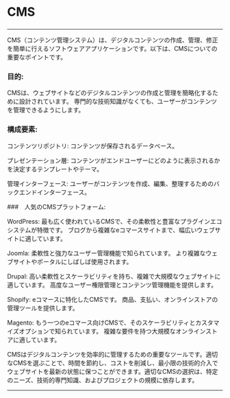 ### 
# CMS
### 

---


CMS（コンテンツ管理システム）は、デジタルコンテンツの作成、管理、修正を簡単に行えるソフトウェアアプリケーションです。以下は、CMSについての重要なポイントです。

### 目的:

CMSは、ウェブサイトなどのデジタルコンテンツの作成と管理を簡略化するために設計されています。
専門的な技術知識がなくても、ユーザーがコンテンツを管理できるようにします。

### 構成要素:

コンテンツリポジトリ: 
コンテンツが保存されるデータベース。

プレゼンテーション層: 
コンテンツがエンドユーザーにどのように表示されるかを決定するテンプレートやテーマ。

管理インターフェース: 
ユーザーがコンテンツを作成、編集、整理するためのバックエンドインターフェース。

###　人気のCMSプラットフォーム:

WordPress:
最も広く使われているCMSで、その柔軟性と豊富なプラグインエコシステムが特徴です。
ブログから複雑なeコマースサイトまで、幅広いウェブサイトに適しています。

Joomla:
柔軟性と強力なユーザー管理機能で知られています。
より複雑なウェブサイトやポータルにしばしば使用されます。

Drupal:
高い柔軟性とスケーラビリティを持ち、複雑で大規模なウェブサイトに適しています。
高度なユーザー権限管理とコンテンツ管理機能を提供します。

Shopify:
eコマースに特化したCMSです。
商品、支払い、オンラインストアの管理ツールを提供します。

Magento:
もう一つのeコマース向けCMSで、そのスケーラビリティとカスタマイズオプションで知られています。
複雑な要件を持つ大規模なオンラインストアに適しています。

CMSはデジタルコンテンツを効率的に管理するための重要なツールです。適切なCMSを選ぶことで、時間を節約し、コストを削減し、最小限の技術的介入でウェブサイトを最新の状態に保つことができます。適切なCMSの選択は、特定のニーズ、技術的専門知識、およびプロジェクトの規模に依存します。


---
